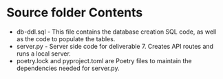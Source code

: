 # Source folder Contents

-   db-ddl.sql - This file contains the database creation SQL code, as well as the code to populate the tables.
-   server.py - Server side code for deliverable 7. Creates API routes and runs a local server.
-   poetry.lock and pyproject.toml are Poetry files to maintain the dependencies needed for server.py.